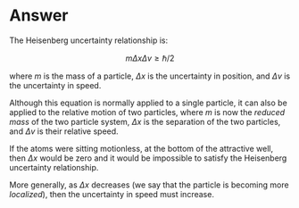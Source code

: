 # Answer

The Heisenberg uncertainty relationship is:

$$m \Delta x \Delta v \ge \hbar / 2 $$

where $m$ is the mass of a particle, $\Delta x$ is the uncertainty in position, and $\Delta v$ is the uncertainty in speed.

Although this equation is normally applied to a single particle, it can also be applied to the relative motion of two particles, where $m$ is now the *reduced mass* of the two particle system, $\Delta x$ is the separation of the two particles, and $\Delta v$ is their relative speed.

If the atoms were sitting motionless, at the bottom of the attractive well, then $\Delta x$ would be zero and it would be impossible to satisfy the Heisenberg uncertainty relationship.

More generally, as $\Delta x$ decreases (we say that the particle is becoming more *localized*), then the uncertainty in speed must increase.

